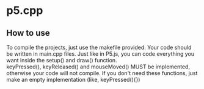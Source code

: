 # p5.cpp

## How to use

To compile the projects, just use the makefile provided. Your code should be written in main.cpp files. Just like in P5.js, you can code everything you want inside
the setup() and draw() function. <br/> keyPressed(), keyReleased() and mouseMoved() MUST be implemented, otherwise your code will not compile. If you don't need these
functions, just make an empty implementation (like, keyPressed(){})

